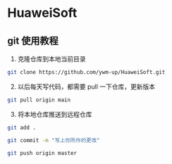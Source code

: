 # HuaweiSoft

## git 使用教程
1. 克隆仓库到本地当前目录
```bash
git clone https://github.com/ywm-up/HuaweiSoft.git
```

2. 以后每天写代码，都需要 pull 一下仓库，更新版本
```bash
git pull origin main
```

3. 将本地仓库推送到远程仓库
```bash
git add .

git commit -m "写上你所作的更改"

git push origin master
```